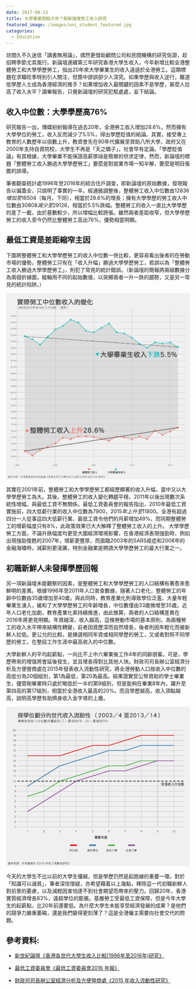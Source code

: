 ```yaml
---
date: 2017-08-13
title: 大學畢業跑輸大市？駁新論壇勞工收入研究
featured_image: /images/uni_student_featured.jpg
categories:
  - Education
---
```

坊間久不久迷信「讀書無用論」，偶然更借助顧問公司和民間機構的研究佐證，趁招聘季節尤其風行。新論壇連續第三年研究香港大學生收入，今年新增比較全港整體勞工和大學學歷勞工，指出20年來大學畢業生的收入遠遜於全港勞工。這類標題在求職旺季特別引人關注，但箇中謬誤卻少人深究。如果學歷與收入逆行，難道低學歷人士成為香港經濟的推手？如果增加收入最關鍵的因素不是學歷，甚麼人拉高了收入水平？讀畢報告，只覺新論壇的研究犯駁處處，妄下結論。

## 收入中位數：大學學歷高76%
研究報告一出，傳媒紛紛報導在過去20年，全港勞工收入增加28.6%，然而擁有大學學位的勞工，收入反而減少了5.5%，得出學歷貶值的結論。其實，接受專上教育的人數歷年以倍數上升，教資會先在90年代擴展至資助八所大學，政府又在2000年支持自資院校，大學生不再是「天之驕子」，社會早有定論。「學歷貶值論」有其根據，大學畢業不能保證高薪厚祿是簡單的供求定律，然而，新論壇的標題「整體勞工收入勝過大學學歷勞工」要麼是對就業市場一知半解，要麼是明目張膽的誤導。

筆者翻查統計處1996年至2016年的綜合住戶調查，即新論壇的原始數據，發現報告以偏蓋全，只說明了事實的一半。經通脹調整後，整體勞工收入中位數由$12836增加至$16504（每月，下同），相當於28.6%的增長；擁有大學學歷的勞工收入中位數由$30808減少至$29126，相當於5.5%跌幅。整體勞工的收入一直比大學學歷的差了一截，由於基數較少，所以增幅比較誇張。雖然兩者差距收窄，但大學學歷勞工的收入至今仍然比整體勞工高出76%，優勢相當明顯。

## 最低工資是差距縮窄主因
下圖將整體勞工和大學學歷勞工的收入中位數一併比較，更容易看出後者的在勞動市場的優勢。整體勞工只有在「收入升幅」勝過大學學歷勞工，若誤以為「整體勞工收入勝過大學學歷勞工」，則犯了常見的統計錯誤。（新論壇的簡報將兩組數據分為兩個折線圖，縱軸用不同的起始數值，以突顯兩者一升一跌的趨勢，又是另一常見的統計陷阱。）

![exaggerated differences](/images/exaggerate_aied.png)

其實在2001年前，整體勞工和大學學歷勞工都經歷顯著的收入升幅，當中又以大學學歷勞工為大。其後，整體勞工的收入變化轉趨平穩，2011年以後出現數次系統性增幅，與最低工資不無關係。最低工資委員會的報告指出，2010年最低工資實施前，四大低薪行業的收入中位數為$7900，2015年上升至$11800。全港有超過四分一人從事這四大低薪行業，最低工資令他們的月薪增加49%，而同期整體勞工的增薪幅度只有8%，此政策效果已大大解釋了整體勞工收入的上升。
大學學歷勞工方面，不論升跌幅度均更受大圍經濟環境影響，在香港經濟表現強勁時，例如出現強勁復甦的2007年，增薪更豐厚，而面臨2003年的SARS疫症和2008年的金融海嘯時，減薪則更凌厲，特別金融業是聘請大學學歷勞工的最大行業之一。

## 初職新鮮人未發揮學歷回報
另一項新論壇未能觀察的因素，是整體勞工和大學學歷勞工的人口結構有著愈來愈鮮明的差異。根據1996年至2011年人口普查數據，隨著人口老化，整體勞工的年齡中位數由35歲增加至40歲。與此同時，教育產業化則導致學位泛濫，大量年輕畢業生湧入，緩和了大學學歷勞工的年齡增長，中位數僅由33歲微增至35歲。近年人口老化加劇，教育產業化素持續推進，由此推算，兩者的人口結構差異在2016年將更見明顯。年資越深，收入越高，這條勞動市場的基本原則，為兩種勞工的收入水平帶來結構性轉變，前者因資歷深而自然增長，後者則因年輕化而被新鮮人拉低。更公允的比較，是揀選相同年資或相同學歷的勞工，又或者對照不同學歷的勞工，在整段工作生涯中最高收入的中位數。

大學新鮮人的平均起薪點，一向比不上中六畢業後工作4年的同齡朋輩。可是，學歷帶來的增值將會延後發生，並且增長得對比其他人快。財政司司長辦公室經濟分析及方便營商處在2015年發表收入流動性研究，將全港勞動人口按收入中位數的高低分為20個組別，第1為最低，第20為最高。結果證實受公帑資助的學士畢業生，儘管剛畢業時只處於略低於一半的第9組別，但是能夠在畢業8年內，躍升至第四高的第17組別，相當於全港收入最高的20%。而且學歷越高，收入頂點越高，說明高學歷有助擠身收入金字塔的上層。

![mobility](/images/mobility_aied.png)

今天的大學生不比以前的大學生優越，但是學歷仍然是起跑線的重要一環。對於「知識可以滅貧」，筆者深信懷疑，亦希望藉着以上幾點，釋除這一代初職新鮮人對前景的憂慮，以及減輕因害怕達不到社會期望而帶來的壓力。回歸20年，香港實質經濟增長83%，遠超學位的膨脹。基層勞工受最低工資保障，但是今年大學生的起薪點，比20年前還要低。為什麼大學生未能享受經濟發展的成果？是他們的競爭力嚴重萎縮，還是我們變得更刻薄了？這是全港僱主需要向社會交代的問題。

## 參考資料:

* [新世紀論壇《香港各世代大學生收入比較(1996年至2016年)研究》](http://www.ncforum.org.hk/foucs/95)

* [最低工資委員會《最低工資委員會2016 年報》](http://www.mwc.org.hk/tc/downloadable_materials/2016_MWCReport_Chi.pdf)

* [財政司司長辦公室經濟分析及方便營商處《2015 年收入流動性研究》](https://www.povertyrelief.gov.hk/pdf/Information%20Paper%20-%20Bilingual%20-%20Main%20Text%20(12.5.2016)_clean.pdf)
